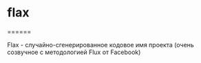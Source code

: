 # flax
======

Flax - случайно-сгенерированное кодовое имя проекта (очень созвучное с методологией Flux от Facebook)
